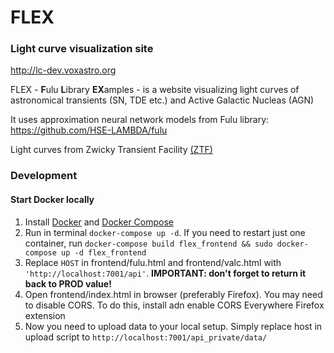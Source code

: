 # FLEX
### Light curve visualization site

http://lc-dev.voxastro.org

FLEX - **F**ulu **L**ibrary **EX**amples - is a website visualizing light curves of astronomical transients (SN, TDE etc.) and Active Galactic Nucleas (AGN)

It uses approximation neural network models from Fulu library: https://github.com/HSE-LAMBDA/fulu

Light curves from Zwicky Transient Facility [(ZTF)](https://www.ztf.caltech.edu/)


### Development
#### Start Docker locally
1. Install [Docker](https://www.digitalocean.com/community/tutorials/how-to-install-and-use-docker-on-ubuntu-20-04-ru) and [Docker Compose](https://www.digitalocean.com/community/tutorials/how-to-install-docker-compose-on-ubuntu-18-04-ru)
2. Run in terminal `docker-compose up -d`. If you need to restart just one container, run `docker-compose build flex_frontend && sudo docker-compose up -d flex_frontend`
3. Replace `HOST` in frontend/fulu.html and frontend/valc.html with `'http://localhost:7001/api'`. **IMPORTANT: don't forget to return it back to PROD value!**
4. Open frontend/index.html in browser (preferably Firefox). You may need to disable CORS. To do this, install adn enable CORS Everywhere Firefox extension
5. Now you need to upload data to your local setup. Simply replace host in upload script to `http://localhost:7001/api_private/data/`